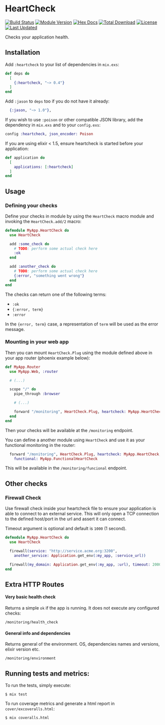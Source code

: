 # HeartCheck

[![Build Status](https://travis-ci.org/locaweb/heartcheck-elixir.svg?branch=master)](https://travis-ci.org/locaweb/heartcheck-elixir)
[![Module Version](https://img.shields.io/hexpm/v/heartcheck.svg)](https://hex.pm/packages/heartcheck)
[![Hex Docs](https://img.shields.io/badge/hex-docs-lightgreen.svg)](https://hexdocs.pm/heartcheck/)
[![Total Download](https://img.shields.io/hexpm/dt/heartcheck.svg)](https://hex.pm/packages/heartcheck)
[![License](https://img.shields.io/hexpm/l/heartcheck.svg)](https://github.com/locaweb/heartcheck/blob/master/LICENSE.md)
[![Last Updated](https://img.shields.io/github/last-commit/locaweb/heartcheck.svg)](https://github.com/locaweb/heartcheck/commits/master)

Checks your application health.

## Installation

Add `:heartcheck` to your list of dependencies in `mix.exs`:

```elixir
def deps do
  [
    {:heartcheck, "~> 0.4"}
  ]
end
```

Add `:jason` to `deps` too if you do not have it already:

```elixir
  {:jason, "~> 1.0"},
```

If you wish to use `:poison` or other compatible JSON library, add the dependency
in `mix.exs` and to your `config.exs`:

```elixir
config :heartcheck, json_encoder: Poison
```

If you are using elixir < 1.5, ensure heartcheck is started before your
application:

```elixir
def application do
  [
    applications: [:heartcheck]
  ]
end
```

## Usage

### Defining your checks

Define your checks in module by using the `HeartCheck` macro module and invoking
the `HeartCheck.add/2` macro:

```elixir
defmodule MyApp.HeartCheck do
  use HeartCheck

  add :some_check do
    # TODO: perform some actual check here
    :ok
  end

  add :another_check do
    # TODO: perform some actual check here
    {:error, "something went wrong"}
  end
end

```

The checks can return one of the following terms:

* `:ok`
* `{:error, term}`
* `:error`

In the `{error, term}` case, a representation of `term` will be used as the
error message.

### Mounting in your web app

Then you can mount `HeartCheck.Plug` using the module defined above in your app
router (phoenix example below):

```elixir
def MyApp.Router
  use MyApp.Web, :router

  # (...)

  scope "/" do
    pipe_through :browser

    # (...)

    forward "/monitoring", HeartCheck.Plug, heartcheck: MyApp.HeartCheck
  end
end

```

Then your checks will be available at the `/monitoring` endpoint.

You can define a another module using `HeartCheck` and use it as your functional
monitoring in the router:

```elixir
  forward "/monitoring", HeartCheck.Plug, heartcheck: MyApp.HeartCheck,
    functional: MyApp.FunctionalHeartCheck
```

This will be available in the `/monitoring/funcional` endpoint.

## Other checks

### Firewall Check

Use firewall check inside your heartcheck file to ensure your application is
able to connect to an external service. This will only open a TCP connection
to the defined host/port in the url and assert it can connect.

Timeout argument is optional and default is `1000` (1 second).

```elixir
defmodule MyApp.HeartCheck do
  use HeartCheck

  firewall(service: "http://service.acme.org:3200",
    another_service: Application.get_env(:my_app, :service_url))

  firewall(my_domain: Application.get_env(:my_app, :url), timeout: 2000)
end
```

## Extra HTTP Routes

#### Very basic health check

Returns a simple `ok` if the app is running. It does not execute any configured
checks:

```console
/monitoring/health_check
```


#### General info and dependencies

Returns general of the environment. OS, dependencies names and versions, elixir version etc.

```console
/monitoring/environment
```


## Running tests and metrics:

To run the tests, simply execute:

```console
$ mix test
```

To run coverage metrics and generate a html report in `cover/excoveralls.html`:

```console
$ mix coveralls.html
```
